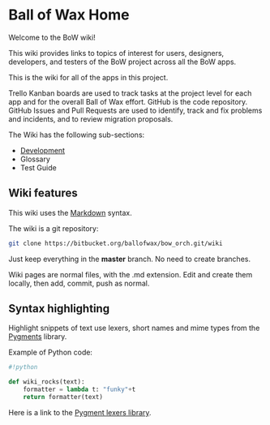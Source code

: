 # Ball of Wax Home

Welcome to the BoW wiki!

This wiki provides links to topics of interest for users, designers, developers, and testers of the BoW project across all the BoW apps.

This is the wiki for all of the apps in this project.

Trello Kanban boards are used to track tasks at the project level for each app and for the overall Ball of Wax effort. GitHub is the code repository.  GitHub Issues and Pull Requests are used to identify, track and fix problems and incidents, and to review migration proposals.

The Wiki has the following sub-sections:

- [Development](Development/HomeDevelopment.md)
- Glossary
- Test Guide

## Wiki features

This wiki uses the [Markdown](http://daringfireball.net/projects/markdown/) syntax.

The wiki is a git repository:

```bash
git clone https://bitbucket.org/ballofwax/bow_orch.git/wiki
```

Just keep everything in the __master__ branch. No need to create branches.

Wiki pages are normal files, with the .md extension. Edit and create them locally, then add, commit, push as normal.

## Syntax highlighting

Highlight snippets of text use lexers, short names and mime types from the [Pygments](http://pygments.org/) library.

Example of Python code:

```python
#!python

def wiki_rocks(text):
    formatter = lambda t: "funky"+t
    return formatter(text)
```

Here is a link to the [Pygment lexers library][lexers].

[lexers]: http://pygments.org/docs/lexers/
